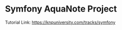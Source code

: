 Symfony AquaNote Project
========================

Tutorial Link: https://knpuniversity.com/tracks/symfony
